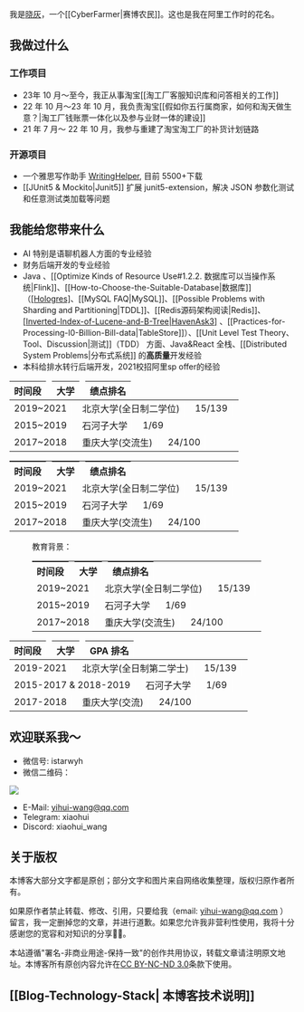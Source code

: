 
我是[晓灰](https://istarwyh.github.io/resume-it/)，一个[[CyberFarmer|赛博农民]]。这也是我在阿里工作时的花名。
## 我做过什么
### 工作项目
- 23年 10 月～至今，我正从事淘宝[[淘工厂客服知识库和问答相关的工作]]
- 22 年 10 月～23 年 10 月，我负责淘宝[[假如你五行属商家，如何和淘天做生意？|淘工厂钱账票一体化以及参与业财一体的建设]]
- 21 年 7 月～ 22 年 10 月，我参与重建了淘宝淘工厂的补货计划链路
### 开源项目

- 一个雅思写作助手 [WritingHelper](https://marketplace.visualstudio.com/items?itemName=istarwyh.writinghelper), 目前 5500+下载
- [[JUnit5 & Mockito|Junit5]] 扩展 junit5-extension，解决 JSON 参数化测试和任意测试类加载等问题

## 我能给您带来什么

- AI 特别是语聊机器人方面的专业经验
- 财务后端开发的专业经验
- Java 、[[Optimize Kinds of Resource Use#1.2.2. 数据库可以当操作系统|Flink]]、[[How-to-Choose-the-Suitable-Database|数据库]] （[[Hologres]](PostgreSQL变种)、[[MySQL FAQ|MySQL]]、[[Possible Problems with Sharding and Partitioning|TDDL]]、[[Redis源码架构阅读|Redis]]、 [[Inverted-Index-of-Lucene-and-B-Tree|HavenAsk3]](淘宝的推荐引擎) 、[[Practices-for-Processing-l0-Billion-Bill-data|TableStore]]）、[[Unit Level Test Theory、Tool、Discussion|测试]]（TDD） 方面、Java&React 全栈、[[Distributed System Problems|分布式系统]] 的**高质量**开发经验
- 本科给排水转行后端开发，2021校招阿里sp offer的经验


| 时间段       | 大学           | 绩点排名   |
| --------- | ------------ | ------ |
| 2019~2021 | 北京大学(全日制二学位) | 15/139 |
| 2015~2019 | 石河子大学        | 1/69   |
| 2017~2018 | 重庆大学(交流生)    | 24/100 |

<table><style>th, td {display: inline-block;margin-right: 10px;border-right: 1px solid white;}th {font-weight: bold;}table {border-collapse: collapse;}</style><tr><th>时间段</th><th>大学</th><th>绩点排名</th></tr><tr><td>2019~2021</td><td>北京大学(全日制二学位)</td><td>15/139</td></tr><tr><td>2015~2019</td><td>石河子大学</td><td>1/69</td></tr><tr><td>2017~2018</td><td>重庆大学(交流生)</td><td>24/100</td></tr></table>



<dd><span>教育背景：</span><style>th, td {display: inline-block;margin-right: 10px;border-right: 1px solid white;}th {font-weight: bold;}table {border-collapse: collapse;}</style><table><tbody><tr><th>时间段</th><th>大学</th><th>绩点排名</th></tr><tr><td>2019~2021</td><td>北京大学(全日制二学位)</td><td>15/139</td></tr><tr><td>2015~2019</td><td>石河子大学</td><td>1/69</td></tr><tr><td>2017~2018</td><td>重庆大学(交流生)</td><td>24/100</td></tr></tbody></table></dd>


<div class="w-full overflow-auto rounded-lg border border-gray-200 dark:border-gray-800"><table class="w-full table-fixed text-sm"><thead><tr class="border-b border-gray-200 dark:border-gray-800"><th class="px-4 py-3 text-left font-bold w-[200px]">时间段</th><th class="px-4 py-3 text-left font-bold">大学</th><th class="px-4 py-3 text-left font-bold w-[100px]">   GPA   排名</th></tr></thead><tbody><tr class="border-b border-gray-200 dark:border-gray-800"><td class="px-4 py-3 font-medium">2019-2021</td><td class="px-4 py-3">北京大学(全日制第二学士)</td><td class="px-4 py-3">15/139

</td></tr><tr class="border-b border-gray-200 dark:border-gray-800"><td class="px-4 py-3 font-medium">2015-2017 &amp; 2018-2019	</td><td class="px-4 py-3">石河子大学</td><td class="px-4 py-3">1/69</td></tr><tr class="border-b border-gray-200 dark:border-gray-800"><td class="px-4 py-3 font-medium">2017-2018</td><td class="px-4 py-3">重庆大学(交流)	</td><td class="px-4 py-3">24/100</td></tr></tbody></table></div>





## 欢迎联系我～

- 微信号: istarwyh 
- 微信二维码：

![](https://xiaohui-zhangjiakou.oss-cn-zhangjiakou.aliyuncs.com/image/202402122334450.jpg)
- E-Mail: yihui-wang@qq.com
- Telegram: xiaohui
- Discord: xiaohui_wang
## 关于版权
本博客大部分文字都是原创；部分文字和图片来自网络收集整理，版权归原作者所有。

如果原作者禁止转载、修改、引用，只要给我（email: yihui-wang@qq.com ）留言，我一定删掉您的文章，并进行道歉。如果您允许我非营利性使用，我将十分感谢您的宽容和对知识的分享🙇‍♂️。

本站遵循"署名-非商业用途-保持一致"的创作共用协议，转载文章请注明原文地址。本博客所有原创内容允许在[CC BY-NC-ND 3.0](https://creativecommons.org/licenses/by-nc-nd/2.5/cn/)条款下使用。

## [[Blog-Technology-Stack| 本博客技术说明]]

<script async src="https://d3kno6bpmj270m.cloudfront.net/widget/userdesk.js" data-userdesk="clsok8vng0001aihcgmmbxfos"></script>

<script type="text/javascript"> (function(c,l,a,r,i,t,y){ c[a]=c[a]||function(){(c[a].q=c[a].q||[]).push(arguments)}; t=l.createElement(r);t.async=1;t.src="https://www.clarity.ms/tag/"+i; y=l.getElementsByTagName(r)[0];y.parentNode.insertBefore(t,y); })(window, document, "clarity", "script", "l799n31rgg"); </script>